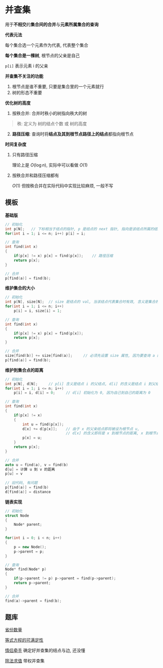 # 并查集

用于**不相交**的**集合间的合并**与**元素所属集合的查询**

**代表元法**

每个集合选一个元素作为代表, 代表整个集合

**每个集合是一棵树**, 根节点的父亲是自己

`p[i]` 表示元素 i 的父亲

**并查集不关注的功能**

1. 根节点是谁不重要, 只要是集合里的一个元素就行
2. 树的形态不重要

**优化树的高度**

1. 按秩合并: 合并时秩小的树指向秩大的树

> 秩: 定义为  树的结点个数  或  树的高度

2. **路径压缩**: 查询时将**结点及其到根节点路径上的结点**都指向根节点

**时间复杂度**

1. 只有路径压缩 

   理论上是 $O(\log n)$, 实际中可以看做 $O(1)$

2. 按秩合并和路径压缩都有

   $O(1)$ 但按秩合并在实际代码中实现比较麻烦, 一般不写

## 模板

**基础版**

```C++
// 初始化
int p[N];	// 下标相当于结点的指针, p 是结点的 next 指针, 指向是该结点所属的结点
for(int i = 1; i <= n; i++) p[i] = i;

// 查询
int find(int x)
{
    if(p[x] != x) p[x] = find(p[x]);	// 路径压缩
    return p[x];
}

// 合并
p[find(a)] = find(b);
```

**维护集合的大小**

```C++
// 初始化
int p[N], size[N];	// size 是结点的 val, 当该结点代表集合时有效, 含义是集合的大小
for(int i = 1; i <= n; i++)
    p[i] = i, size[i] = 1;

// 查询
int find(int x)
{
    if(p[x] != x) p[x] = find(p[x]);
    return p[x];
}

// 合并
size[find(b)] += size[find(a)];		// 必须先设置 size 属性, 因为要查询 a 的集合点, a 的集合点在合并后就变为 b 的集合点了
p[find(a)] = find(b);				
```

**维护到集合点的距离**

```C++
// 初始化
int p[N], d[N];		// p[i] 含义是结点 i 的父结点, d[i] 的含义是结点 i 到父结点的距离
for(int i = 1; i <= n; i++)
    p[i] = i, d[i] = 0;		// d[i] 初始化为 0, 因为自己到自己的距离为 0

// 查询
int find(int x)
{
    if(p[x] != x)
    {
        int u = find(p[x]);
        d[x] += d[p[x]];	// 由于 x 的父亲结点即将被设为根节点 u, 
        					// d[x] 的含义即将是 x 到根节点的距离, x 到根节点的距离 = x 到父结点的距离 + 父节点到根节点的距离, 经历过递归后, d[p[x]] 就是 x 的父节点到根节点的距离
        p[x] = u;	
    }
    return p[x];
}

// 合并
auto u = find(a), v = find(b)
d[u] = 计算 u 到 v 的距离
p[u] = v
    
// 旧代码, 有问题
p[find(a)] = find(b)
d[find(a)] = distance
```

**链表实现**

```C++
// 初始化
struct Node
{
    Node* parent;
}

for(int i = 0; i < n; i++) 
{
    p = new Node();    
    p->parent = p;
}

// 查询
Node* find(Node* p)
{
    if(p->parent != p) p->parent = find(p->parent);
    return p->parent;
}

// 合并
find(a)->parent = find(b);
```

## 题库

[省份数量](https://leetcode.cn/problems/number-of-provinces/)

[等式方程的可满足性](https://leetcode.cn/problems/satisfiability-of-equality-equations/)	

[情侣牵手](https://leetcode.cn/problems/couples-holding-hands/)	确定好并查集的结点与边, 还没懂

[除法求值](https://leetcode.cn/problems/evaluate-division/)	带权并查集

